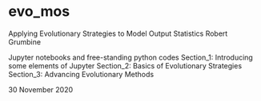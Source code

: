# evo_mos

Applying Evolutionary Strategies to Model Output Statistics
Robert Grumbine

Jupyter notebooks and free-standing python codes
Section_1: Introducing some elements of Jupyter
Section_2: Basics of Evolutionary Strategies
Section_3: Advancing Evolutionary Methods

30 November 2020
